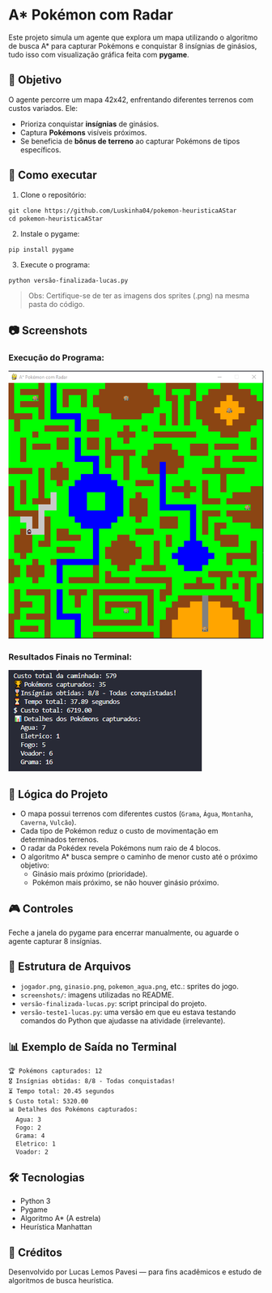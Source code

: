 # A* Pokémon com Radar

Este projeto simula um agente que explora um mapa utilizando o algoritmo de busca A* para capturar Pokémons e conquistar 8 insígnias de ginásios, tudo isso com visualização gráfica feita com **pygame**.

## 🎯 Objetivo

O agente percorre um mapa 42x42, enfrentando diferentes terrenos com custos variados. Ele:

- Prioriza conquistar **insígnias** de ginásios.
- Captura **Pokémons** visíveis próximos.
- Se beneficia de **bônus de terreno** ao capturar Pokémons de tipos específicos.

## 🚀 Como executar

1. Clone o repositório:

```
git clone https://github.com/Luskinha04/pokemon-heuristicaAStar
cd pokemon-heuristicaAStar
```
2. Instale o pygame:

```
pip install pygame
```

3. Execute o programa:

```
python versão-finalizada-lucas.py
```

> Obs: Certifique-se de ter as imagens dos sprites (.png) na mesma pasta do código.

## 📷 Screenshots

### Execução do Programa:
![Programa Rodando](screenshots/Programa-Rodando.PNG)

### Resultados Finais no Terminal:
![Resultados Printados](screenshots/resultados-printados.PNG)

## 🧠 Lógica do Projeto

- O mapa possui terrenos com diferentes custos (`Grama`, `Água`, `Montanha`, `Caverna`, `Vulcão`).
- Cada tipo de Pokémon reduz o custo de movimentação em determinados terrenos.
- O radar da Pokédex revela Pokémons num raio de 4 blocos.
- O algoritmo A* busca sempre o caminho de menor custo até o próximo objetivo:
  - Ginásio mais próximo (prioridade).
  - Pokémon mais próximo, se não houver ginásio próximo.

## 🎮 Controles

Feche a janela do pygame para encerrar manualmente, ou aguarde o agente capturar 8 insígnias.

## 📁 Estrutura de Arquivos

- `jogador.png`, `ginasio.png`, `pokemon_agua.png`, etc.: sprites do jogo.
- `screenshots/`: imagens utilizadas no README.
- `versão-finalizada-lucas.py`: script principal do projeto.
- `versão-teste1-lucas.py`: uma versão em que eu estava testando comandos do Python que ajudasse na atividade (irrelevante).

## 📊 Exemplo de Saída no Terminal

```
🏆 Pokémons capturados: 12
🎖️ Insígnias obtidas: 8/8 - Todas conquistadas!
⏳ Tempo total: 20.45 segundos
$ Custo total: 5320.00
📊 Detalhes dos Pokémons capturados:
  Agua: 3  
  Fogo: 2  
  Grama: 4  
  Eletrico: 1  
  Voador: 2
```
## 🛠️ Tecnologias

- Python 3
- Pygame
- Algoritmo A* (A estrela)
- Heurística Manhattan

## 📌 Créditos

Desenvolvido por Lucas Lemos Pavesi — para fins acadêmicos e estudo de algoritmos de busca heurística.
